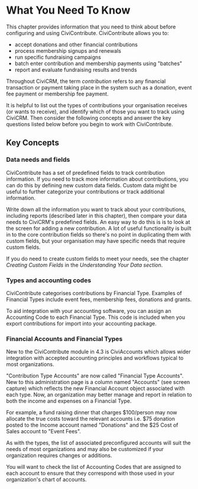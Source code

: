 What You Need To Know
=====================

This chapter provides information that you need to think about before
configuring and using CiviContribute. CiviContribute allows you to:

-   accept donations and other financial contributions 
-   process membership signups and renewals
-   run specific fundraising campaigns
-   batch enter contribution and membership payments using "batches"
-   report and evaluate fundraising results and trends 

Throughout CiviCRM, the term *contribution* refers to any financial
transaction or payment taking place in the system such as a donation,
event fee payment or membership fee payment. 

It is helpful to list out the types of contributions your organisation
receives (or wants to receive), and identify which of those you want to
track using CiviCRM. Then consider the following concepts and answer the
key questions listed below before you begin to work with CiviContribute.

Key Concepts
-------------

### Data needs and fields

CiviContribute has a set of predefined fields to track contribution
information. If you need to track more information about contributions,
you can do this by defining new custom data fields. Custom data might be
useful to further categorize your contributions or track additional
information.

Write down all the information you want to track about your
contributions, including reports (described later in this chapter), then
compare your data needs to CiviCRM's predefined fields. An easy way to
do this is is to look at the screen for adding a new contribution. A lot
of useful functionality is built in to the core contribution fields so
there's no point in duplicating them with custom fields, but your
organisation may have specific needs that require custom fields.

If you do need to create custom fields to meet your needs, see the
chapter *Creating Custom Fields* in the *Understanding Your Data section*.

### Types and accounting codes

CiviContribute categorises contributions by Financial Type. Examples
of Financial Types include event fees, membership fees, donations and
grants.

To aid integration with your accounting software, you can assign an
Accounting Code to each Financial Type. This code is included when you
export contributions for import into your accounting package.

### Financial Accounts and Financial Types 

New to the CiviContribute module in 4.3 is CiviAccounts which allows
wider integration with accepted accounting principles and workflows
typical to most organizations.

"Contribution Type Accounts" are now called "Financial Type Accounts".
New to this administration page is a column named "Accounts" (see screen
capture) which reflects the new Financial Account object associated with
each type. Now, an organization may better manage and report in relation
to both the income and expenses on a Financial Type.

For example, a fund raising dinner that charges $100/person may now
allocate the true costs toward the relevant accounts i.e. $75 donation
posted to the Income account named "Donations" and the $25 Cost of
Sales account to "Event Fees".

As with the types, the list of associated preconfigured accounts will
suit the needs of most organizations and may also be customized if your
organization requires changes or additions. 

You will want to check the list of Accounting Codes that are assigned to
each account to ensure that they correspond with those used in your
organization's chart of accounts. 

